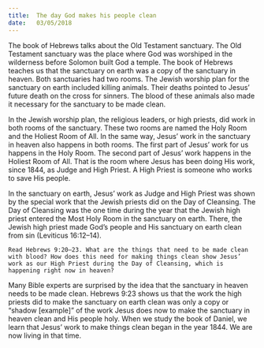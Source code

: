 ```yaml
---
title:  The day God makes his people clean
date:   03/05/2018
---
```


The book of Hebrews talks about the Old Testament sanctuary. The Old Testament sanctuary was the place where God was worshiped in the wilderness before Solomon built God a temple. The book of Hebrews teaches us that the sanctuary on earth was a copy of the sanctuary in heaven. Both sanctuaries had two rooms. The Jewish worship plan for the sanctuary on earth included killing animals. Their deaths pointed to Jesus’ future death on the cross for sinners. The blood of these animals also made it necessary for the sanctuary to be made clean. 

In the Jewish worship plan, the religious leaders, or high priests, did work in both rooms of the sanctuary. These two rooms are named the Holy Room and the Holiest Room of All. In the same way, Jesus’ work in the sanctuary in heaven also happens in both rooms. The first part of Jesus’ work for us happens in the Holy Room. The second part of Jesus’ work happens in the Holiest Room of All. That is the room where Jesus has been doing His work, since 1844, as Judge and High Priest. A High Priest is someone who works to save His people.

In the sanctuary on earth, Jesus’ work as Judge and High Priest was shown by the special work that the Jewish priests did on the Day of Cleansing. The Day of Cleansing was the one time during the year that the Jewish high priest entered the Most Holy Room in the sanctuary on earth. There, the Jewish high priest made God’s people and His sanctuary on earth clean from sin (Leviticus 16:12–14).

`Read Hebrews 9:20–23. What are the things that need to be made clean with blood? How does this need for making things clean show Jesus’ work as our High Priest during the Day of Cleansing, which is happening right now in heaven?`

Many Bible experts are surprised by the idea that the sanctuary in heaven needs to be made clean. Hebrews 9:23 shows us that the work the high priests did to make the sanctuary on earth clean was only a copy or “shadow [example]” of the work Jesus does now to make the sanctuary in heaven clean and His people holy. When we study the book of Daniel, we learn that Jesus’ work to make things clean began in the year 1844. We are now living in that time.